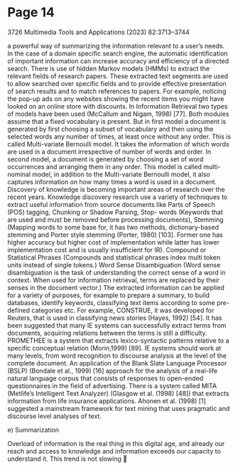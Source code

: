 # Page 14

3726                                             Multimedia Tools and Applications (2023) 82:3713–3744


a powerful way of summarizing the information relevant to a user’s needs. In the case of a
domain specific search engine, the automatic identification of important information can
increase accuracy and efficiency of a directed search. There is use of hidden Markov models
(HMMs) to extract the relevant fields of research papers. These extracted text segments are
used to allow searched over specific fields and to provide effective presentation of search
results and to match references to papers. For example, noticing the pop-up ads on any
websites showing the recent items you might have looked on an online store with discounts.
In Information Retrieval two types of models have been used (McCallum and Nigam, 1998)
[77]. Both modules assume that a fixed vocabulary is present. But in first model a document is
generated by first choosing a subset of vocabulary and then using the selected words any
number of times, at least once without any order. This is called Multi-variate Bernoulli model.
It takes the information of which words are used in a document irrespective of number of
words and order. In second model, a document is generated by choosing a set of word
occurrences and arranging them in any order. This model is called multi-nominal model, in
addition to the Multi-variate Bernoulli model, it also captures information on how many times
a word is used in a document.
    Discovery of knowledge is becoming important areas of research over the recent years.
Knowledge discovery research use a variety of techniques to extract useful information from
source documents like Parts of Speech (POS) tagging, Chunking or Shadow Parsing, Stop-
words (Keywords that are used and must be removed before processing documents), Stemming
(Mapping words to some base for, it has two methods, dictionary-based stemming and Porter
style stemming (Porter, 1980) [103]. Former one has higher accuracy but higher cost of
implementation while latter has lower implementation cost and is usually insufficient for
IR). Compound or Statistical Phrases (Compounds and statistical phrases index multi token
units instead of single tokens.) Word Sense Disambiguation (Word sense disambiguation is the
task of understanding the correct sense of a word in context. When used for information
retrieval, terms are replaced by their senses in the document vector.)
    The extracted information can be applied for a variety of purposes, for example to prepare a
summary, to build databases, identify keywords, classifying text items according to some pre-
defined categories etc. For example, CONSTRUE, it was developed for Reuters, that is used in
classifying news stories (Hayes, 1992) [54]. It has been suggested that many IE systems can
successfully extract terms from documents, acquiring relations between the terms is still a
difficulty. PROMETHEE is a system that extracts lexico-syntactic patterns relative to a
specific conceptual relation (Morin,1999) [89]. IE systems should work at many levels, from
word recognition to discourse analysis at the level of the complete document. An application
of the Blank Slate Language Processor (BSLP) (Bondale et al., 1999) [16] approach for the
analysis of a real-life natural language corpus that consists of responses to open-ended
questionnaires in the field of advertising.
    There is a system called MITA (Metlife’s Intelligent Text Analyzer) (Glasgow et al. (1998)
[48]) that extracts information from life insurance applications. Ahonen et al. (1998) [1]
suggested a mainstream framework for text mining that uses pragmatic and discourse level
analyses of text.

e) Summarization

Overload of information is the real thing in this digital age, and already our reach and access to
knowledge and information exceeds our capacity to understand it. This trend is not slowing
